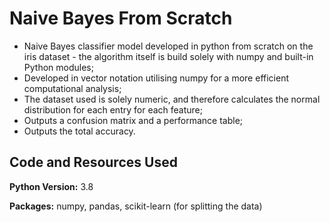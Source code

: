 # Naive Bayes From Scratch
* Naive Bayes classifier model developed in python from scratch on the iris dataset - the algorithm itself is build solely with numpy and built-in Python modules;
* Developed in vector notation utilising numpy for a more efficient computational analysis;
* The dataset used is solely numeric, and therefore calculates the normal distribution for each entry for each feature;
* Outputs a confusion matrix and a performance table;
* Outputs the total accuracy.

## Code and Resources Used
**Python Version:** 3.8

**Packages:** numpy, pandas, scikit-learn (for splitting the data)
